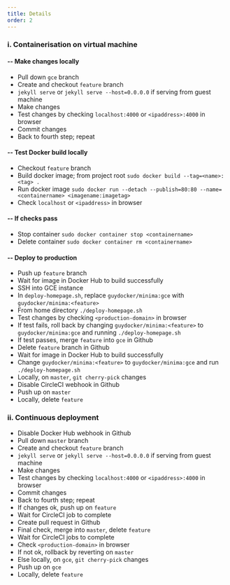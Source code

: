 ```yaml
---
title: Details
order: 2
---
```


### i. Containerisation on virtual machine

#### -- Make changes locally

- Pull down `gce` branch
- Create and checkout `feature` branch
- `jekyll serve` or `jekyll serve --host=0.0.0.0` if serving from guest machine
- Make changes
- Test changes by checking `localhost:4000` or `<ipaddress>:4000` in browser
- Commit changes
- Back to fourth step; repeat

#### -- Test Docker build locally

- Checkout `feature` branch
- Build docker image; from project root `sudo docker build --tag=<name>:<tag> .`
- Run docker image `sudo docker run --detach --publish=80:80 --name=<containername> <imagename:imagetag>`
- Check `localhost` or `<ipaddress>` in browser

#### -- If checks pass

- Stop container `sudo docker container stop <containername>`
- Delete container `sudo docker container rm <containername>`

#### -- Deploy to production

- Push up `feature` branch
- Wait for image in Docker Hub to build successfully
- SSH into GCE instance
- In `deploy-homepage.sh`, replace `guydocker/minima:gce` with
`guydocker/minima:<feature>`
- From home directory `./deploy-homepage.sh`
- Test changes by checking `<production-domain>` in browser
- If test fails, roll back by changing `guydocker/minima:<feature>`
to `guydocker/minima:gce` and running `./deploy-homepage.sh`
- If test passes, merge `feature` into `gce` in Github
- Delete `feature` branch in Github
- Wait for image in Docker Hub to build successfully
- Change `guydocker/minima:<feature>` to `guydocker/minima:gce` and run
`./deploy-homepage.sh`
- Locally, on `master`, `git cherry-pick` changes
- Disable CircleCI webhook in Github
- Push up on `master`
- Locally, delete `feature`

### ii. Continuous deployment

- Disable Docker Hub webhook in Github
- Pull down `master` branch
- Create and checkout `feature` branch
- `jekyll serve` or `jekyll serve --host=0.0.0.0` if serving from guest machine
- Make changes
- Test changes by checking `localhost:4000` or `<ipaddress>:4000` in browser
- Commit changes
- Back to fourth step; repeat
- If changes ok, push up on `feature`
- Wait for CircleCI job to complete
- Create pull request in Github
- Final check, merge into `master`, delete `feature`
- Wait for CircleCI jobs to complete
- Check `<production-domain>` in browser
- If not ok, rollback by reverting on `master`
- Else locally, on `gce`, `git cherry-pick` changes
- Push up on `gce`
- Locally, delete `feature`
